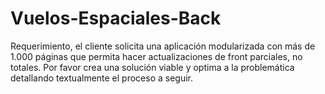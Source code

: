 # Vuelos-Espaciales-Back
Requerimiento, el cliente solicita una aplicación modularizada con más de 1.000 páginas que permita hacer actualizaciones de front parciales, no totales. Por favor crea una solución viable y optima a la problemática detallando textualmente el proceso a seguir.
